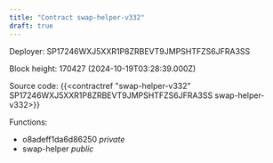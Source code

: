 ```yaml
---
title: "Contract swap-helper-v332"
draft: true
---
```

Deployer: SP17246WXJ5XXR1P8ZRBEVT9JMPSHTFZS6JFRA3SS


 



Block height: 170427 (2024-10-19T03:28:39.000Z)

Source code: {{<contractref "swap-helper-v332" SP17246WXJ5XXR1P8ZRBEVT9JMPSHTFZS6JFRA3SS swap-helper-v332>}}

Functions:

* o8adeff1da6d86250 _private_
* swap-helper _public_
